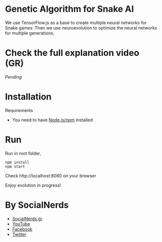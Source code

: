# Genetic Algorithm for Snake AI

We use TensorFlow.js as a base to create multiple neural networks for Snake games.
Then we use neuroevolution to optimize the neural networks for multiple generations.

# Check the full explanation video (GR)
*Pending*

# Installation
Requirements
- You need to have [Node.js/npm](https://nodejs.org/en/) installed

# Run

Run in root folder,
~~~
npm install
npm start
~~~~

Check http://localhost:8080 on your browser

Enjoy evolution in progress!

# By SocialNerds
* [SocialNerds.gr](https://www.socialnerds.gr/)
* [YouTube](https://www.youtube.com/SocialNerdsGR)
* [Facebook](https://www.facebook.com/SocialNerdsGR)
* [Twitter](https://twitter.com/socialnerdsgr)